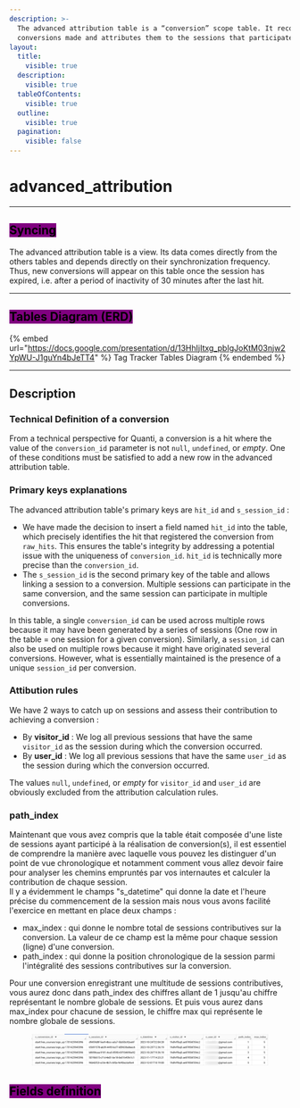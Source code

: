 ```yaml
---
description: >-
  The advanced attribution table is a “conversion” scope table. It records all
  conversions made and attributes them to the sessions that participated.
layout:
  title:
    visible: true
  description:
    visible: true
  tableOfContents:
    visible: true
  outline:
    visible: true
  pagination:
    visible: false
---
```


# advanced\_attribution

***

## <mark style="background-color:purple;">Syncing</mark>

The advanced attribution table is a view. Its data comes directly from the others tables and depends directly on their synchronization frequency. Thus, new conversions will appear on this table once the session has expired, i.e. after a period of inactivity of 30 minutes after the last hit.

***

## <mark style="background-color:purple;">Tables Diagram (ERD)</mark>

{% embed url="https://docs.google.com/presentation/d/13HhIjItxg_pbIgJoKtM03njw2YpWU-J1guYn4bJeTT4" %}
Tag Tracker Tables Diagram
{% endembed %}

***

## Description

### Technical Definition of a conversion

From a technical perspective for Quanti, a conversion is a hit where the value of the `conversion_id` parameter is not `null`, `undefined`, or _empty_. One of these conditions must be satisfied to add a new row in the advanced attribution table.

### Primary keys explanations

The advanced attribution table's primary keys are `hit_id` and `s_session_id` :&#x20;

* We have made the decision to insert a field named `hit_id` into the table, which precisely identifies the hit that registered the conversion from `raw_hits`. This ensures the table's integrity by addressing a potential issue with the uniqueness of `conversion_id`. `hit_id` is technically more precise than the `conversion_id`.
* The `s_session_id` is the second primary key of the table and allows linking a session to a conversion. Multiple sessions can participate in the same conversion, and the same session can participate in multiple conversions.

In this table, a single `conversion_id` can be used across multiple rows because it may have been generated by a series of sessions (One row in the table = one session for a given conversion). Similarly, a `session_id` can also be used on multiple rows because it might have originated several conversions. However, what is essentially maintained is the presence of a unique `session_id` per conversion.

### Attibution rules

We have 2 ways to catch up on sessions and assess their contribution to achieving a conversion :

* By **visitor\_id** : We log all previous sessions that have the same `visitor_id` as the session during which the conversion occurred.
* By **user\_id** : We log all previous sessions that have the same `user_id` as the session during which the conversion occurred.

The values `null`, `undefined`, or _empty_ for `visitor_id` and `user_id` are obviously excluded from the attribution calculation rules.

### path\_index

Maintenant que vous avez compris que la table était composée d'une liste de sessions ayant participé à la réalisation de conversion(s), il est essentiel de comprendre la manière avec laquelle vous pouvez les distinguer d'un point de vue chronologique et notamment comment vous allez devoir faire pour analyser les chemins empruntés par vos internautes et calculer la contribution de chaque session.\
Il y a évidemment le champs "s\_datetime" qui donne la date et l'heure précise du commencement de la session mais nous vous avons facilité l'exercice en mettant en place deux champs :&#x20;

* max\_index : qui donne le nombre total de sessions contributives sur la conversion. La valeur de ce champ est la même pour chaque session (ligne) d'une conversion.
* path\_index : qui donne la position chronologique de la session parmi l'intégralité des sessions contributives sur la conversion.

Pour une conversion enregistrant une multitude de sessions contributives, vous aurez donc dans path\_index des chiffres allant de 1 jusqu'au chiffre représentant le nombre globale de sessions. Et puis vous aurez dans max\_index pour chacune de session, le chiffre max qui représente le nombre globale de sessions.

<figure><img src="../../.gitbook/assets/BigQuery-–-Quanti-–-Console-Google-Cloud.png" alt=""><figcaption></figcaption></figure>

## <mark style="background-color:purple;">Fields definition</mark>
